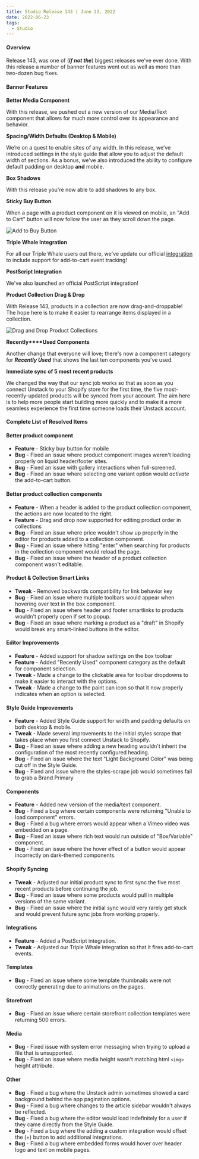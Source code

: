 ```yaml
---
title: Studio Release 143 | June 23, 2022
date: 2022-06-23
tags:
  - Studio
---
```


#### Overview

Release 143, was one of (***if not the***) biggest releases we've ever done. With this release a number of banner
features went out as well as more than two-dozen bug fixes.

#### Banner Features

**Better Media Component**

With this release, we pushed out a new version of our Media/Text component that allows for much more control over its
appearance and behavior.

**Spacing/Width Defaults (Desktop & Mobile)**

We’re on a quest to enable sites of any width. In this release, we’ve introduced settings in the style guide that allow
you to adjust the default width of sections. As a bonus, we’ve also introduced the ability to configure default padding
on desktop **and** mobile.

**Box Shadows**

With this release you're now able to add shadows to any box.

**Sticky Buy Button**

When a page with a product component on it is viewed on mobile, an "Add to Cart" button will now follow the user as they
scroll down the page.

![Add to Buy Button](/assets/studio/mobile__3_.gif)

**Triple Whale Integration**

For all our Triple Whale users out there, we've update our
official [integration](https://support.unstack.com/hc/en-us/articles/6601516565655-Integrating-Triple-Whale) to include
support for add-to-cart event tracking!

**PostScript Integration**

We've also launched an official PostScript integration!

**Product Collection Drag & Drop**

With Release 143, products in a collection are now drag-and-droppable! The hope here is to make it easier to rearrange
items displayed in a collection.

![Drag and Drop Product Collections](/assets/studio/reorder.gif)

**Recently****Used Components**

Another change that everyone will love; there's now a component category for ***Recently Used*** that shows the last ten
components you've used.

**Immediate sync of 5 most recent products**

We changed the way that our sync job works so that as soon as you connect Unstack to your Shopify store for the first
time, the five most-recently-updated products will be synced from your account. The aim here is to help more people
start building more quickly and to make it a more seamless experience the first time someone loads their Unstack
account.

#### Complete List of Resolved Items

#### Better product component

* **Feature** - Sticky buy button for mobile
* **Bug** - Fixed an issue where product component images weren't loading properly on liquid header/footer sites.
* **Bug** - Fixed an issue with gallery interactions when full-screened.
* **Bug** - Fixed an issue where selecting one variant option would *activate* the add-to-cart button.

#### Better product collection components

* **Feature** - When a header is added to the product collection component, the actions are now located to the right.
* **Feature** - Drag and drop now supported for editing product order in collections
* **Bug** - Fixed an issue where price wouldn't show up properly in the editor for products added to a collection
  component.
* **Bug** - Fixed an issue where hitting "enter" when searching for products in the collection component would reload
  the page.
* **Bug** - Fixed an issue where the header of a product collection component wasn't editable.

#### Product & Collection Smart Links

* **Tweak** - Removed backwards compatibility for link behavior key
* **Bug** - Fixed an issue where multiple toolbars would appear when hovering over text in the box component.
* **Bug** - Fixed an issue where header and footer smartlinks to products wouldn't properly open if set to popup.
* **Bug** - Fixed an issue where marking a product as a "draft" in Shopify would break any smart-linked buttons in the
  editor.

#### Editor Improvements

* **Feature** - Added support for shadow settings on the box toolbar
* **Feature** - Added "Recently Used" component category as the default for component selection.
* **Tweak** - Made a change to the clickable area for toolbar dropdowns to make it easier to interact with the options.
* **Tweak** - Made a change to the paint can icon so that it now properly indicates when an option is selected.

#### Style Guide Improvements

* **Feature** - Added Style Guide support for width and padding defaults on both desktop & mobile.
* **Tweak** - Made several improvements to the initial styles scrape that takes place when you first connect Unstack to
  Shopify.
* **Bug** - Fixed an issue where adding a new heading wouldn't inherit the configuration of the most recently configured
  heading.
* **Bug** - Fixed an issue where the text "Light Background Color" was being cut off in the Style Guide.
* **Bug** - Fixed and issue where the styles-scrape job would sometimes fail to grab a Brand Primary

#### Components

* **Feature** - Added new version of the media/text component.
* **Bug** - Fixed a bug where certain components were returning "Unable to load component" errors.
* **Bug** - Fixed a bug where errors would appear when a Vimeo video was embedded on a page.
* **Bug** - Fixed an issue where rich text would run outside of "Box/Variable" component.
* **Bug** - Fixed an issue where the hover effect of a button would appear incorrectly on dark-themed components.

#### Shopify Syncing

* **Tweak** - Adjusted our initial product sync to first sync the five most recent products before continuing the job.
* **Bug** - Fixed an issue where some products would pull in multiple versions of the same variant.
* **Bug** - Fixed an issue where the initial sync would very rarely get stuck and would prevent future sync jobs from
  working properly.

#### Integrations

* **Feature** - Added a PostScript integration.
* **Tweak** - Adjusted our Triple Whale integration so that it fires add-to-cart events.

#### Templates

* **Bug** - Fixed an issue where some template thumbnails were not correctly generating due to animations on the pages.

#### Storefront

* **Bug** - Fixed an issue where certain storefront collection templates were returning 500 errors.

#### Media

* **Bug** - Fixed issue with system error messaging when trying to upload a file that is unsupported.
* **Bug** - Fixed an issue where media height wasn't matching html ```<img>``` height attribute.

#### Other

* **Bug** - Fixed a bug where the Unstack admin sometimes showed a card background behind the app pagination options.
* **Bug** - Fixed a bug where changes to the article sidebar wouldn't always be reflected.
* **Bug** - Fixed a bug where the editor would load indefinitely for a user if they came directly from the Style Guide.
* **Bug** - Fixed a bug where the adding a custom integration would offset the (+) button to add additional
  integrations.
* **Bug** - Fixed a bug where embedded forms would hover over header logo and text on mobile pages.
